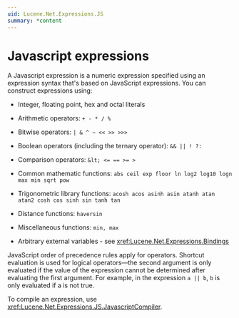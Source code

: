 ```yaml
---
uid: Lucene.Net.Expressions.JS
summary: *content
---
```


<!--
 Licensed to the Apache Software Foundation (ASF) under one or more
 contributor license agreements.  See the NOTICE file distributed with
 this work for additional information regarding copyright ownership.
 The ASF licenses this file to You under the Apache License, Version 2.0
 (the "License"); you may not use this file except in compliance with
 the License.  You may obtain a copy of the License at

     http://www.apache.org/licenses/LICENSE-2.0

 Unless required by applicable law or agreed to in writing, software
 distributed under the License is distributed on an "AS IS" BASIS,
 WITHOUT WARRANTIES OR CONDITIONS OF ANY KIND, either express or implied.
 See the License for the specific language governing permissions and
 limitations under the License.
-->

# Javascript expressions

A Javascript expression is a numeric expression specified using an expression syntax that's based on JavaScript expressions. You can construct expressions using:

*   Integer, floating point, hex and octal literals

*   Arithmetic operators: `+ - * / %`

*   Bitwise operators: `| & ^ ~ << >> >>>`

*   Boolean operators (including the ternary operator): `&& || ! ?:`

*   Comparison operators: `&lt; <= == >= >`

*   Common mathematic functions: `abs ceil exp floor ln log2 log10 logn max min sqrt pow`

*   Trigonometric library functions: `acosh acos asinh asin atanh atan atan2 cosh cos sinh sin tanh tan`

*   Distance functions: `haversin`

*   Miscellaneous functions: `min, max`

*   Arbitrary external variables - see <xref:Lucene.Net.Expressions.Bindings>

 JavaScript order of precedence rules apply for operators. Shortcut evaluation is used for logical operators—the second argument is only evaluated if the value of the expression cannot be determined after evaluating the first argument. For example, in the expression `a || b`, `b` is only evaluated if a is not true. 

 To compile an expression, use <xref:Lucene.Net.Expressions.JS.JavascriptCompiler>. 